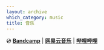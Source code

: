 ```yaml
---
layout: archive
which_category: music
title: 音乐
---
```

💿 [**Bandcamp**](https://feeshy.bandcamp.com)
| [**网易云音乐**](https://music.163.com/artist?id=46549967)
| [**哔哩哔哩**](https://space.bilibili.com/28941534/channel/collectiondetail?sid=1263013)

